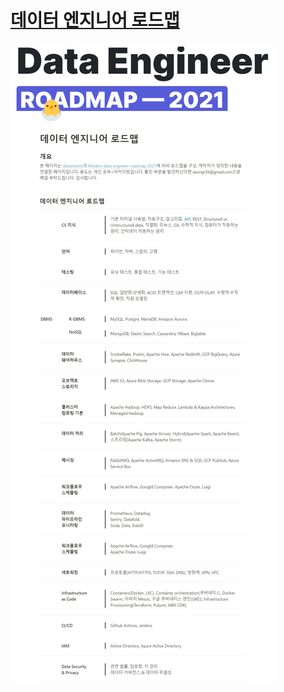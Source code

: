 # [데이터 엔지니어 로드맵](https://www.notion.so/casselkim/7fa49b199e5c4d188e770a49f88b34b4)
![image](main.png)
